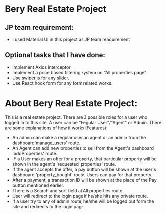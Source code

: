 # Bery Real Estate Project


## JP team requirement:
- I used Material UI in this project as JP team reaquirement
## Optional tasks that I have done:

- Implement Axios interceptor
- Implement a price based filtering system on “All properties page”.
- Use swiper.js for any slider.
- Use React hook form for any form related works.

# About Bery Real Estate Project:
This is a real estate project. There are 3 possible roles for a user who logged in to this site. A user can be "Regular User"/"Agent" or Admin.
There are some explanations of how it works (Features):
- An admin can make a regular user an agent or an admin from the dashboard'manage_users' route.
- An Agent can add new properties to sell from the Agent's dashboard 'addProperties' route.
- IF a User makes an offer for a property, that particular property will be shown in the agent's 'requested_properties' route.
- If the agent accepts the offer, a pay button will be shown at the user's dashboard 'property_bought' route. Users can pay for that property.
- After a payment, a transaction ID will be shown at the place of the Pay button mentioned earlier.
- There is a Search and sort field at All properties route.
- User will redirect to the login page if he/she hits any private route.
- If a user try to any of admin route, he/she will be logged out form the site and redirects to the login page.